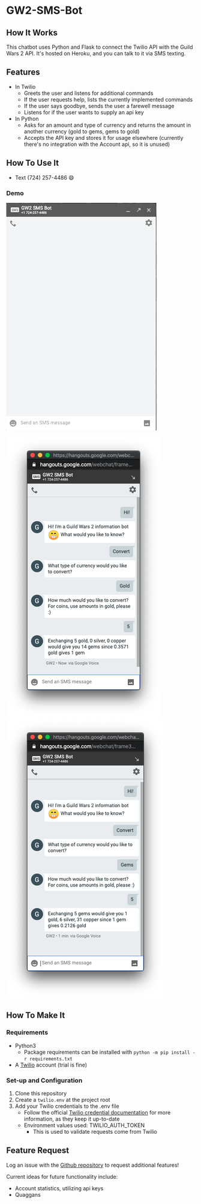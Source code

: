 # GW2-SMS-Bot

## How It Works

This chatbot uses Python and Flask to connect the Twilio API with the Guild Wars
2 API. It's hosted on Heroku, and you can talk to it via SMS texting.

## Features

- In Twilio
  - Greets the user and listens for additional commands
  - If the user requests help, lists the currently implemented commands
  - If the user says goodbye, sends the user a farewell message
  - Listens for if the user wants to supply an api key
- In Python
  - Asks for an amount and type of currency and returns the amount in another
    currency (gold to gems, gems to gold)
  - Accepts the API key and stores it for usage elsewhere (currently there's no
    integration with the Account api, so it is unused)

## How To Use It

- Text (724) 257-4486 :smile:

### Demo

![Greeting](demo/Hello.gif) 

![Converting gold](demo/Gold.png) ![Converting gems](demo/Gems.png)

## How To Make It

### Requirements

- Python3
  - Package requirements can be installed with
    `python -m pip install -r requirements.txt`
- A [Twilio](https://www.twilio.com) account (trial is fine)

### Set-up and Configuration

1. Clone this repository
2. Create a `twilio.env` at the project root
3. Add your Twilio credentials to the .env file
   - Follow the official
     [Twilio credential documentation](https://www.twilio.com/docs/usage/secure-credentials)
     for more information, as they keep it up-to-date
   - Environment values used: TWILIO_AUTH_TOKEN
     - This is used to validate requests come from Twilio

## Feature Request

Log an issue with the
[Github repository](https://github.com/ItsASine/GW2-SMS-Bot/issues) to request
additional features!

Current ideas for future functionality include:

- Account statistics, utilizing api keys
- Quaggans
